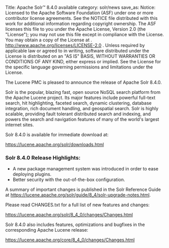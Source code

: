 Title: Apache Solr™ 8.4.0 available
category: solr/news
save_as:
Notice:    Licensed to the Apache Software Foundation (ASF) under one
           or more contributor license agreements.  See the NOTICE file
           distributed with this work for additional information
           regarding copyright ownership.  The ASF licenses this file
           to you under the Apache License, Version 2.0 (the
           "License"); you may not use this file except in compliance
           with the License.  You may obtain a copy of the License at
           .
             http://www.apache.org/licenses/LICENSE-2.0
           .
           Unless required by applicable law or agreed to in writing,
           software distributed under the License is distributed on an
           "AS IS" BASIS, WITHOUT WARRANTIES OR CONDITIONS OF ANY
           KIND, either express or implied.  See the License for the
           specific language governing permissions and limitations
           under the License.

The Lucene PMC is pleased to announce the release of Apache Solr 8.4.0.

Solr is the popular, blazing fast, open source NoSQL search platform from the Apache Lucene project. Its major features include powerful full-text search, hit highlighting, faceted search, dynamic clustering, database integration, rich document handling, and geospatial search. Solr is highly scalable, providing fault tolerant distributed search and indexing, and powers the search and navigation features of many of the world's largest internet sites.

Solr 8.4.0 is available for immediate download at:

  <https://lucene.apache.org/solr/downloads.html>

### Solr 8.4.0 Release Highlights:

  * A new package management system was introduced in order to ease deploying plugins.
  * Better security with the out-of-the-box configuration.

A summary of important changes is published in the Solr Reference Guide at <https://lucene.apache.org/solr/guide/8_4/solr-upgrade-notes.html>.

Please read CHANGES.txt for a full list of new features and changes:

  <https://lucene.apache.org/solr/8_4_0/changes/Changes.html>

Solr 8.4.0 also includes features, optimizations  and bugfixes in the corresponding Apache Lucene release:

  <https://lucene.apache.org/core/8_4_0/changes/Changes.html>
